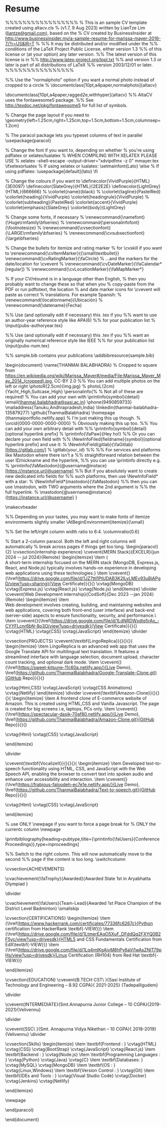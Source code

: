 # Resume
%%%%%%%%%%%%%%%%%
% This is an sample CV template created using altacv.cls
% (v1.7, 9 Aug 2023) written by LianTze Lim (liantze@gmail.com), based on the
% CV created by BusinessInsider at http://www.businessinsider.my/a-sample-resume-for-marissa-mayer-2016-7/?r=US&IR=T
%
%% It may be distributed and/or modified under the
%% conditions of the LaTeX Project Public License, either version 1.3
%% of this license or (at your option) any later version.
%% The latest version of this license is in
%%    http://www.latex-project.org/lppl.txt
%% and version 1.3 or later is part of all distributions of LaTeX
%% version 2003/12/01 or later.
%%%%%%%%%%%%%%%%

%% Use the "normalphoto" option if you want a normal photo instead of cropped to a circle
% \documentclass[10pt,a4paper,normalphoto]{altacv}

\documentclass[10pt,a4paper,ragged2e,withhyper]{altacv}
%% AltaCV uses the fontawesome5 package.
%% See http://texdoc.net/pkg/fontawesome5 for full list of symbols.

% Change the page layout if you need to
\geometry{left=1.25cm,right=1.25cm,top=1.5cm,bottom=1.5cm,columnsep=1.2cm}

% The paracol package lets you typeset columns of text in parallel
\usepackage{paracol}


% Change the font if you want to, depending on whether
% you're using pdflatex or xelatex/lualatex
% WHEN COMPILING WITH XELATEX PLEASE USE
% xelatex -shell-escape -output-driver="xdvipdfmx -z 0" mmayer.tex
\ifxetexorluatex
  % If using xelatex or lualatex:
  \setmainfont{Lato}
\else
  % If using pdflatex:
  \usepackage[default]{lato}
\fi

% Change the colours if you want to
\definecolor{VividPurple}{HTML}{3E0097}
\definecolor{SlateGrey}{HTML}{2E2E2E}
\definecolor{LightGrey}{HTML}{666666}
% \colorlet{name}{black}
% \colorlet{tagline}{PastelRed}
\colorlet{heading}{VividPurple}
\colorlet{headingrule}{VividPurple}
% \colorlet{subheading}{PastelRed}
\colorlet{accent}{VividPurple}
\colorlet{emphasis}{SlateGrey}
\colorlet{body}{LightGrey}

% Change some fonts, if necessary
% \renewcommand{\namefont}{\Huge\rmfamily\bfseries}
% \renewcommand{\personalinfofont}{\footnotesize}
% \renewcommand{\cvsectionfont}{\LARGE\rmfamily\bfseries}
% \renewcommand{\cvsubsectionfont}{\large\bfseries}

% Change the bullets for itemize and rating marker
% for \cvskill if you want to
\renewcommand{\cvItemMarker}{{\small\textbullet}}
\renewcommand{\cvRatingMarker}{\faCircle}
% ...and the markers for the date/location for \cvevent
% \renewcommand{\cvDateMarker}{\faCalendar*[regular]}
% \renewcommand{\cvLocationMarker}{\faMapMarker*}


% If your CV/résumé is in a language other than English,
% then you probably want to change these so that when you
% copy-paste from the PDF or run pdftotext, the location
% and date marker icons for \cvevent will paste as correct
% translations. For example Spanish:
% \renewcommand{\locationname}{Ubicación}
% \renewcommand{\datename}{Fecha}


%% Use (and optionally edit if necessary) this .tex if you
%% want to use an author-year reference style like APA(6)
%% for your publication list
% \input{pubs-authoryear.tex}

%% Use (and optionally edit if necessary) this .tex if you
%% want an originally numerical reference style like IEEE
%% for your publication list
\input{pubs-num.tex}

%% sample.bib contains your publications
\addbibresource{sample.bib}

\begin{document}
\name{THANMAI BALABHADRA}
% Cropped to square from https://en.wikipedia.org/wiki/Marissa_Mayer#/media/File:Marissa_Mayer_May_2014_(cropped).jpg, CC-BY 2.0
%% You can add multiple photos on the left or right
\photoR{2.5cm}{img.jpg}
% photoL{2cm}{Yacht_High,Suitcase_High}
\personalinfo{%
  % Not all of these are required!
  % You can add your own with \printinfo{symbol}{detail}
  \email{thanmai.balabhadra@sasi.ac.in}
  \phone{9490859733}
  \mailaddress{Tanuku,Andhrapradesh,India}
  \linkedin{thanmai-balabhadra-135879277}
\github{ThanmaiBalabhadra}
\homepage {thanmaiportfolio.netlify.app}
  % I'm just making this up though.
% \orcid{0000-0000-0000-0000} % Obviously making this up too.
  %% You can add your own arbitrary detail with
  %% \printinfo{symbol}{detail}[optional hyperlink prefix]
  % \printinfo{\faPaw}{Hey ho!}
  %% Or you can declare your own field with
  %% \NewInfoFiled{fieldname}{symbol}[optional hyperlink prefix] and use it:
  % \NewInfoField{gitlab}{\faGitlab}[https://gitlab.com/]
  % \gitlab{your_id}
	%%
  %% For services and platforms like Mastodon where there isn't a
  %% straightforward relation between the user ID/nickname and the hyperlink,
  %% you can use \printinfo directly e.g.
  % \printinfo{\faMastodon}{@username@instace}[https://instance.url/@username]
  %% But if you absolutely want to create new dedicated info fields for
  %% such platforms, then use \NewInfoField* with a star:
  % \NewInfoField*{mastodon}{\faMastodon}
  %% then you can use \mastodon, with TWO arguments where the 2nd argument is
  %% the full hyperlink.
  % \mastodon{@username@instance}{https://instance.url/@username}
}

\makecvheader

%% Depending on your tastes, you may want to make fonts of itemize environments slightly smaller
\AtBeginEnvironment{itemize}{\small}

%% Set the left/right column width ratio to 6:4.
\columnratio{0.6}

% Start a 2-column paracol. Both the left and right columns will automatically
% break across pages if things get too long.
\begin{paracol}{2}
\cvsection{internship experience}
\cvevent{MERN Stack}{EXCELR}{jun 2024 -- jul 2024}{Remote}
\begin{itemize}
\item {  
A short-term internship focused on the MERN stack (MongoDB, Express.js, React, and Node.js) typically involves hands-on experience in developing web applications using these technologies.} 
 \item \cvevent{}{\href{https://drive.google.com/file/d/1JZ7ttl1PtUDAB3K2lLvLMEv93uBjAPgD/view?usp=sharing}{View Certificate}}{}{}
\cvtag{MongoDB}
\cvtag{Express.js}
\cvtag{React.js}
\cvtag{Node.js}
\end{itemize}
\divider
\cvevent{Web Development internship}{CodSoft}{Dec 2023 --jan 2024}{Remote}
\begin{itemize}
\item  
Web development involves creating, building, and maintaining websites and web applications, covering both front-end (user interface) and back-end (server-side) aspects to ensure functionality, security, and performance.\\
\item \cvevent{}{\href{https://drive.google.com/file/d/1LdNRDWxdIq5rAo_-CYYFLcnr6bN-8o3O/view?usp=drivesdk}{View Certificate}}{}{}
\cvtag{HTML}
\cvtag{CSS}
\cvtag{JavaScript}
\end{itemize}
\divider

\cvsection{PROJECTS}
\cvevent{\textbf{LingoReplica}}{}{}{}{
\begin{itemize}
    \item LingoReplica is an advanced web app that uses the Google Translate API for multilingual text translation. It features a streamlined interface with language selection, document upload, character count tracking, and optional dark mode.
    \item \cvevent{}{\href{https://sweet-kitsune-11c60a.netlify.app/}{Live Demo}, \href{https://github.com/ThanmaiBalabhadra/Google-Translate-Clone.git}{GitHub Repo}}{}{}


    
\cvtag{Html,CSS}
\cvtag{JavaScript}
\cvtag{CSS Animations}
\cvtag{Netlify}
    \end{itemize}
    \divider
\cvevent{\textbf{Amazon-Clone}}{}{}{}{
\begin{itemize}
    \item A frontend clone of E-commerce website of Amazon. This is created using HTML,CSS and Vanilla Javascript. The page is created for big screens i.e, laptops, PCs only.
    \item \cvevent{}{\href{https://spectacular-dasik-70af80.netlify.app/}{Live Demo}, \href{https://github.com/ThanmaiBalabhadra/Amazon-Clone.git}{GitHub Repo}}{}{}




\cvtag{Html}
\cvtag{CSS}
\cvtag{JavaScript}


\end{itemize}

\divider


\cvevent{\textbf{VocalizeIt}}{}{}{}{
\begin{itemize}
    \item Developed text-to-speech functionality using HTML, CSS, and JavaScript with the Web Speech API, enabling the browser to convert text into spoken audio and enhance user accessibility and interaction.
    \item \cvevent{}{\href{https://frabjous-faloodeh-ec7e1e.netlify.app/}{Live Demo}, \href{https://github.com/ThanmaiBalabhadra/Text-to-speech.git}{GitHub Repo}}{}{}
    

\cvtag{Html}
\cvtag{CSS}
\cvtag{JavaScript}

\end{itemize}

% use ONLY \newpage if you want to force a page break for
% ONLY the currentc column
\newpage


\printbibliography[heading=pubtype,title={\printinfo{\faUsers}{Conference Proceedings}},type=inproceedings]

%% Switch to the right column. This will now automatically move to the second
%% page if the content is too long.
\switchcolumn

\cvsection{ACHIEVEMENTS}

\cvachievement{\faTrophy}{Awarded}{Awarded State 1st in Aryabhatta Olympiad }

\divider

\cvachievement{\faUsers}{Team-Lead}{Awarded 1st Place Champion of the District Level Badminton}
\smallskip

\cvsection{CERTIFICATIONS}
\begin{itemize}
     \item {\href{https://www.hackerrank.com/certificates/77336fc6267c}{Python certification from HackerRank \textbf{-VIEW}}}
        \item {\href{https://drive.google.com/file/d/1LtmerEAqO5XuF_DFddQq2FXYQ0B2F5yc/view?usp=drivesdk}{HTML5 and CSS Fundamentals Certification from EdX\textbf{-VIEW}}}
        \item {\href{https://drive.google.com/file/d/1Lq4mtKgAivM8hPy6aVj1wAsZNIT79pHs/view?usp=drivesdk}{Linux Certification (RH104) from Red Hat \textbf{-VIEW}}}
    
\end{itemize}

\cvsection{EDUCATION}
\cvevent{B.TECH CST\ }{Sasi Institute of Technology and Engineering – 8.92 CGPA}{ 2021-2025} {Tadepalligudem}

\divider

\cvevent{INTERMEDIATE}{Smt.Annapurna Junior College – 10 CGPA}{2019-2021}{Velivennu}

\divider

\cvevent{SSC\ }{Smt. Annapurna Vidya Nikethan – 10 CGPA}{ 2018-2019} {Velivennu}
\divider

\cvsection{Skills}
\begin{itemize}
    \item \textbf{Frontend :  } 
    \cvtag{HTML} \cvtag{CSS} \cvtag{BootStrap} \cvtag{JavaScript} \cvtag{React.js}
    \item \textbf{Backend : }
    \cvtag{Node.js}
     \item \textbf{Programming Languages : } \cvtag{Python} \cvtag{Java} \cvtag{C}
    \item \textbf{Databases: } \cvtag{MySQL} \cvtag{MongoDB}
    \item \textbf{OS : }
    \cvtag{Linux,Windows}
     \item \textbf{Version Control : } 
    \cvtag{Git}
     \item \textbf{IDEs and Tools : } 
  \cvtag{Visual Studio Code}  \cvtag{Docker} \cvtag{Jenkins} \cvtag{Netlify}
    
\end{itemize}

\newpage

\end{paracol}

\end{document}
